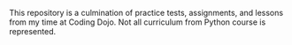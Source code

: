 This repository is a culmination of practice tests, assignments, and lessons from my time at Coding Dojo. Not all curriculum from Python course is represented. 
